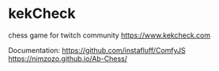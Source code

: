 # kekCheck
chess game for twitch community
https://www.kekcheck.com

 Documentation:
 https://github.com/instafluff/ComfyJS
 https://nimzozo.github.io/Ab-Chess/
